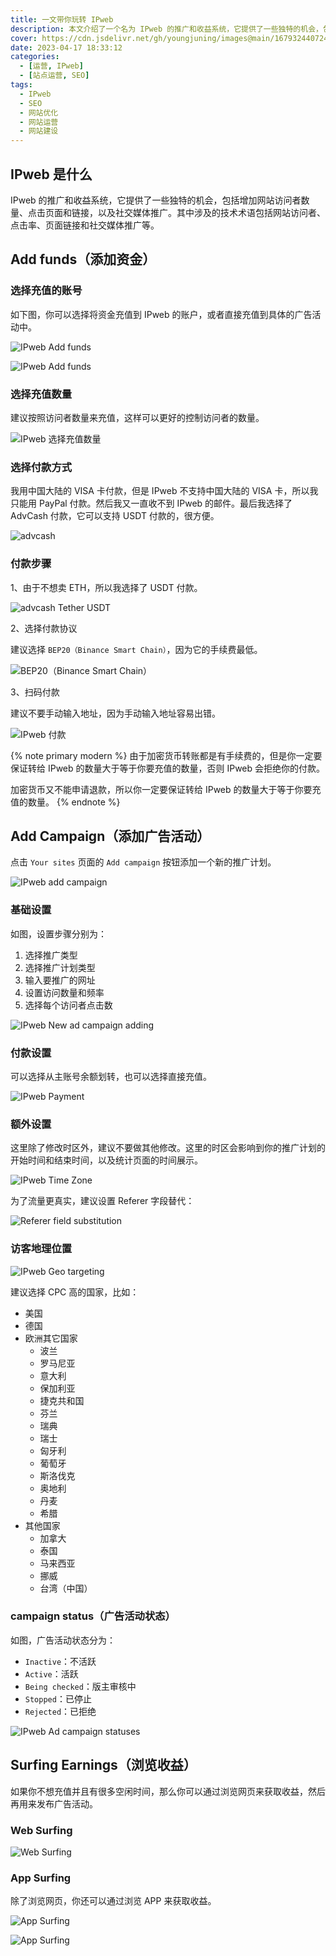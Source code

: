 ```yaml
---
title: 一文带你玩转 IPweb
description: 本文介绍了一个名为 IPweb 的推广和收益系统，它提供了一些独特的机会，包括增加网站访问者数量、点击页面和链接，以及社交媒体推广。其中涉及的技术术语包括网站访问者、点击率、页面链接和社交媒体推广等。
cover: https://cdn.jsdelivr.net/gh/youngjuning/images@main/1679324407241.png
date: 2023-04-17 18:33:12
categories:
  - [运营, IPweb]
  - [站点运营, SEO]
tags:
  - IPweb
  - SEO
  - 网站优化
  - 网站运营
  - 网站建设
---
```


<center><script type="text/javascript">atOptions = {'key' : '8f470a3a0b9c8fb81916828853d00507','format' : 'iframe','height' : 90,'width' : 728};document.write('<scr' + 'ipt type="text/javascript" src="http' + (location.protocol === 'https:' ? 's' : '') + '://harassinganticipation.com/8f470a3a0b9c8fb81916828853d00507/invoke.js"></scr' + 'ipt>');</script></center>

## IPweb 是什么

IPweb 的推广和收益系统，它提供了一些独特的机会，包括增加网站访问者数量、点击页面和链接，以及社交媒体推广。其中涉及的技术术语包括网站访问者、点击率、页面链接和社交媒体推广等。

## Add funds（添加资金）

### 选择充值的账号

如下图，你可以选择将资金充值到 IPweb 的账户，或者直接充值到具体的广告活动中。

![IPweb Add funds](https://cdn.jsdelivr.net/gh/youngjuning/images@main/1681731509129.png)

![IPweb Add funds](https://cdn.jsdelivr.net/gh/youngjuning/images@main/1681731536256.png)

### 选择充值数量

建议按照访问者数量来充值，这样可以更好的控制访问者的数量。

![IPweb 选择充值数量](https://cdn.jsdelivr.net/gh/youngjuning/images@main/1681731713484.png)

### 选择付款方式

我用中国大陆的 VISA 卡付款，但是 IPweb 不支持中国大陆的 VISA 卡，所以我只能用 PayPal 付款。然后我又一直收不到 IPweb 的邮件。最后我选择了 AdvCash 付款，它可以支持 USDT 付款的，很方便。

![advcash](https://cdn.jsdelivr.net/gh/youngjuning/images@main/1681731844004.png)

### 付款步骤

1、由于不想卖 ETH，所以我选择了 USDT 付款。

![advcash Tether USDT](https://cdn.jsdelivr.net/gh/youngjuning/images@main/1681731924193.png)

2、选择付款协议

建议选择 `BEP20（Binance Smart Chain）`，因为它的手续费最低。

![BEP20（Binance Smart Chain）](https://cdn.jsdelivr.net/gh/youngjuning/images@main/1681732056149.png)

3、扫码付款

建议不要手动输入地址，因为手动输入地址容易出错。

![IPweb 付款](https://cdn.jsdelivr.net/gh/youngjuning/images@main/1681732164881.png)

{% note primary modern %}
由于加密货币转账都是有手续费的，但是你一定要保证转给 IPweb 的数量大于等于你要充值的数量，否则 IPweb 会拒绝你的付款。

加密货币又不能申请退款，所以你一定要保证转给 IPweb 的数量大于等于你要充值的数量。
{% endnote %}

## Add Campaign（添加广告活动）

点击 `Your sites` 页面的 `Add campaign` 按钮添加一个新的推广计划。

![IPweb add campaign](https://cdn.jsdelivr.net/gh/youngjuning/images@main/1681728755193.png)

### 基础设置

如图，设置步骤分别为：

1. 选择推广类型
2. 选择推广计划类型
3. 输入要推广的网址
4. 设置访问数量和频率
5. 选择每个访问者点击数

![IPweb New ad campaign adding](https://cdn.jsdelivr.net/gh/youngjuning/images@main/1681730014404.png)

### 付款设置

可以选择从主账号余额划转，也可以选择直接充值。

![IPweb Payment](https://cdn.jsdelivr.net/gh/youngjuning/images@main/1681730752183.png)

### 额外设置

这里除了修改时区外，建议不要做其他修改。这里的时区会影响到你的推广计划的开始时间和结束时间，以及统计页面的时间展示。

![IPweb Time Zone](https://cdn.jsdelivr.net/gh/youngjuning/images@main/1681730858632.png)

为了流量更真实，建议设置 Referer 字段替代：

![Referer field substitution](https://cdn.jsdelivr.net/gh/youngjuning/images@main/1681746832071.png)

### 访客地理位置

![IPweb Geo targeting](https://cdn.jsdelivr.net/gh/youngjuning/images@main/1681731094683.png)

建议选择 CPC 高的国家，比如：

- 美国
- 德国
- 欧洲其它国家
  - 波兰
  - 罗马尼亚
  - 意大利
  - 保加利亚
  - 捷克共和国
  - 芬兰
  - 瑞典
  - 瑞士
  - 匈牙利
  - 葡萄牙
  - 斯洛伐克
  - 奥地利
  - 丹麦
  - 希腊
- 其他国家
  - 加拿大
  - 泰国
  - 马来西亚
  - 挪威
  - 台湾（中国）

### campaign status（广告活动状态）

如图，广告活动状态分为：

- `Inactive`：不活跃
- `Active`：活跃
- `Being checked`：版主审核中
-  `Stopped`：已停止
- `Rejected`：已拒绝

![IPweb Ad campaign statuses](https://cdn.jsdelivr.net/gh/youngjuning/images@main/1681731261393.png)

## Surfing Earnings（浏览收益）

如果你不想充值并且有很多空闲时间，那么你可以通过浏览网页来获取收益，然后再用来发布广告活动。

### Web Surfing

![Web Surfing](https://cdn.jsdelivr.net/gh/youngjuning/images@main/1681745700515.png)

### App Surfing

除了浏览网页，你还可以通过浏览 APP 来获取收益。

![App Surfing](https://cdn.jsdelivr.net/gh/youngjuning/images@main/1681745939447.png)

![App Surfing](https://cdn.jsdelivr.net/gh/youngjuning/images@main/1681746084243.png)
